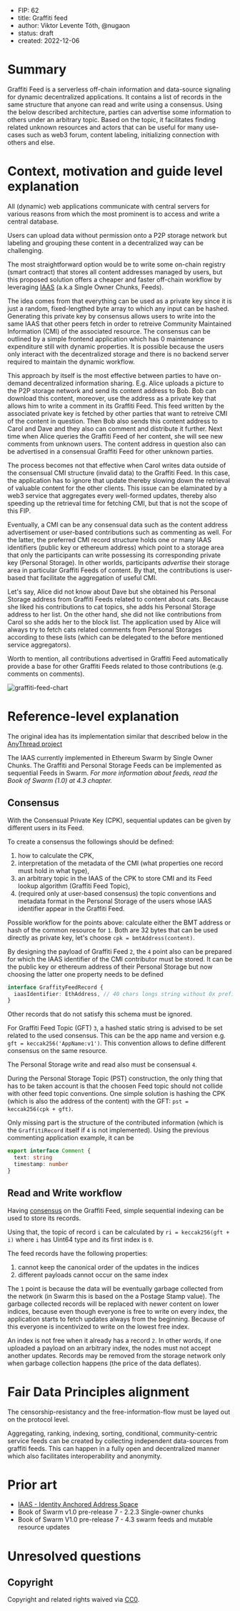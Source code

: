 - FIP: 62
- title: Graffiti feed
- author: Viktor Levente Tóth, @nugaon
- status: draft
- created: 2022-12-06

# Summary
Graffiti Feed is a serverless off-chain information and data-source signaling for dynamic decentralized applications.
It contains a list of records in the same structure that anyone can read and write using a consensus.
Using the below described architecture, parties can advertise some information to others under an arbitrary topic.
Based on the topic, it facilitates finding related unknown resources and actors that can be useful for many use-cases such as 
web3 forum, content labeling, initializing connection with others and else.

# Context, motivation and guide level explanation
All (dynamic) web applications communicate with central servers for various reasons from which the most prominent is to access and write a central database.

Users can upload data without permission onto a P2P storage network but labeling and grouping these content in a decentralized way can be challenging.

The most straightforward option would be to write some on-chain registry (smart contract) that stores all content addresses managed by users,
but this proposed solution offers a cheaper and faster off-chain workflow by leveraging [IAAS](./0013-iaas.md) (a.k.a Single Owner Chunks, Feeds).

The idea comes from that everything can be used as a private key since it is just a random, fixed-lengthed byte array to which any input can be hashed.
Generating this private key by consensus allows users to write into the same IAAS that other peers fetch in order to retreive Community Maintained Information (CMI) of the associated resource.
The consensus can be outlined by a simple frontend application which has 0 maintenance expenditure still with dynamic properties.
It is possible because the users only interact with the decentralized storage and there is no backend server required to maintain the dynamic workflow.

This approach by itself is the most effective between parties to have on-demand decentralized information sharing.
E.g. Alice uploads a picture to the P2P storage network and send its content address to Bob. 
Bob can download this content, moreover, use the address as a private key that allows him to write a comment in its Graffiti Feed.
This feed written by the associated private key is fetched by other parties that want to retreive CMI of the content in question.
Then Bob also sends this content address to Carol and Dave and they also can comment and distribute it further.
Next time when Alice queries the Graffiti Feed of her content, she will see new comments from unknown users.
The content address in question also can be advertised in a consensual Graffiti Feed for other unknown parties.

The process becomes not that effective when Carol writes data outside of the consensual CMI structure (invalid data) to the Graffiti Feed.
In this case, the application has to ignore that update thereby slowing down the retrieval of valuable content for the other clients.
This issue can be elaminated by a web3 service that aggregates every well-formed updates, thereby also speeding up the retrieval time for fetching CMI, but that is not the scope of this FIP.

Eventually, a CMI can be any consensual data such as the content address advertisement or user-based contributions such as commenting as well.
For the latter, the preferred CMI record structure holds one or many IAAS identifiers (public key or ethereum address) which point to a storage area that only the participants can write possessing its corresponding private key (Personal Storage).
In other worlds, participants _advertise_ their storage area in particular Graffiti Feeds of content.
By that, the contributions is user-based that facilitate the aggregation of useful CMI.

Let's say, Alice did not know about Dave but she obtained his Personal Storage address from Graffiti Feeds related to content about cats.
Because she liked his contributions to cat topics, she adds his Personal Storage address to her list.
On the other hand, she did not like contributions from Carol so she adds her to the block list.
The application used by Alice will always try to fetch cats related comments from Personal Storages according to these lists (which can be delegated to the before mentioned service aggregators).

Worth to mention, all contributions advertised in Graffiti Feed automatically provide a base for other Graffiti Feeds related to those contributions (e.g. comments on comments).

![graffiti-feed-chart](../resources/graffiti-feed.png)

# Reference-level explanation
The original idea has its implementation similar that described below in the [AnyThread project](https://github.com/anythread/anythread/)

The IAAS currently implemented in Ethereum Swarm by Single Owner Chunks.
The Graffiti and Personal Storage Feeds can be implemented as sequential Feeds in Swarm.
_For more information about feeds, read the Book of Swarm (1.0) at 4.3 chapter._

## Consensus

With the Consensual Private Key (CPK), sequential updates can be given by different users in its Feed.

To create a consensus the followings should be defined:
1. how to calculate the CPK,
2. interpretation of the metadata of the CMI (what properties one record must hold in what type),
3. an arbitrary topic in the IAAS of the CPK to store CMI and its Feed lookup algorithm (Graffiti Feed Topic),
4. (required only at user-based consensus) the topic conventions and metadata format in the Personal Storage of the users whose IAAS identifier appear in the Graffiti Feed.

Possible workflow for the points above:
calculate either the BMT address or hash of the common resource for `1`.
Both are 32 bytes that can be used directly as private key, let's choose `cpk = bmtAddress(content)`.

By designing the payload of Graffiti Feed `2`, the `4` point also can be prepared for which the IAAS identifier of the CMI contributor must be stored.
It can be the public key or ethereum address of their Personal Storage but now choosing the latter one property needs to be defined
```ts
interface GraffityFeedRecord {
  iaasIdentifier: EthAddress, // 40 chars longs string without 0x prefix
}
```
Other records that do not satisfy this schema must be ignored.

For Graffiti Feed Topic (GFT) `3`, a hashed static string is advised to be set related to the used consensus. 
This can be the app name and version e.g. `gft = keccak256('AppName:v1')`.
This convention allows to define different consensus on the same resource.

The Personal Storage write and read also must be consensual `4`.

During the Personal Storage Topic (PST) construction, the only thing that has to be taken account is that the choosen Feed topic should not collide with other feed topic conventions.
One simple solution is hashing the CPK (which is also the address of the content) with the GFT: `pst = keccak256(cpk + gft)`.

Only missing part is the structure of the contributed information (which is the `GraffitiRecord` itself if `4` is not implemented).
Using the previous commenting application example, it can be
```ts
export interface Comment {
  text: string
  timestamp: number
}
```

## Read and Write workflow

Having [consensus](#consensus) on the Graffiti Feed, simple sequential indexing can be used to store its records.

Using that, the topic of record `i` can be calculated by `ri = keccak256(gft + i)` where `i` has Uint64 type and its first index is `0`.

The feed records have the following properties:
1. cannot keep the canonical order of the updates in the indices
2. different payloads cannot occur on the same index

The `1` point is because the data will be eventually garbage collected from the network (in Swarm this is based on the a Postage Stamp value).
The garbage collected records will be replaced with newer content on lower indices, because even though everyone is free to write on every index,
the application starts to fetch updates always from the beginning.
Because of this everyone is incentivized to write on the lowest free index.

An index is not free when it already has a record `2`.
In other words, if one uploaded a payload on an arbitrary index, the nodes must not accept another updates.
Records may be removed from the storage network only when garbage collection happens (the price of the data deflates).

# Fair Data Principles alignment
The censorship-resistancy and the free-information-flow must be layed out on the protocol level.

Aggregating, ranking, indexing, sorting, conditional, community-centric service feeds can be created by collecting independent data-sources from graffiti feeds.
This can happen in a fully open and decentralized manner which also facilitates interoperability and anonymity.

# Prior art
- [IAAS - Identity Anchored Address Space](./0013-iaas.md)
- Book of Swarm v1.0 pre-release 7 - 2.2.3 Single-owner chunks 
- Book of Swarm V1.0 pre-release 7 - 4.3 swarm feeds and mutable resource updates

# Unresolved questions

## Copyright
Copyright and related rights waived via [CC0](https://creativecommons.org/publicdomain/zero/1.0/).
